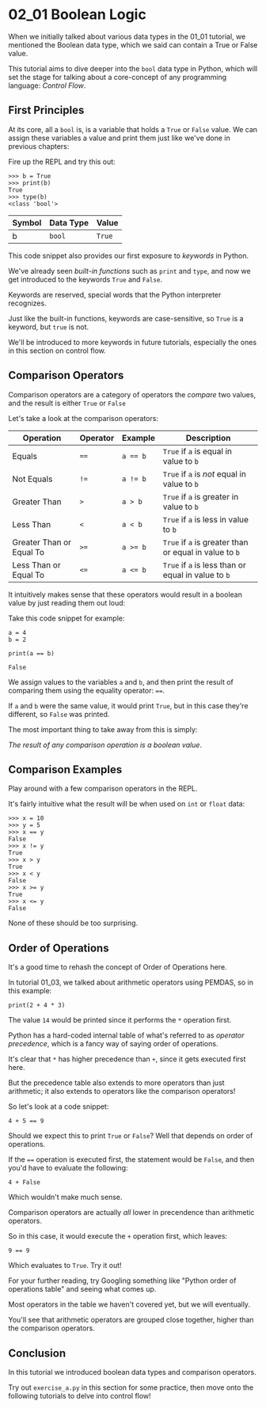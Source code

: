 # 02_01 Boolean Logic

When we initially talked about various data types in the 01_01 tutorial, we mentioned the Boolean data type, which we said can contain a True or False value.

This tutorial aims to dive deeper into the `bool` data type in Python, which will set the stage for talking about a core-concept of any programming language: _Control Flow_.

## First Principles

At its core, all a `bool` is, is a variable that holds a `True` or `False` value. We can assign these variables a value and print them just like we've done in previous chapters:

Fire up the REPL and try this out:

```python3
>>> b = True
>>> print(b)
True
>>> type(b)
<class 'bool'>
```

| Symbol | Data Type | Value |
| --- | --- | --- |
| b | `bool` | `True` |

This code snippet also provides our first exposure to _keywords_ in Python.

We've already seen _built-in functions_ such as `print` and `type`, and now we get introduced to the keywords `True` and `False`.

Keywords are reserved, special words that the Python interpreter recognizes.

Just like the built-in functions, keywords are case-sensitive, so `True` is a keyword, but `true` is not.

We'll be introduced to more keywords in future tutorials, especially the ones in this section on control flow.

## Comparison Operators

Comparison operators are a category of operators the _compare_ two values, and the result is either `True` or `False`

Let's take a look at the comparison operators:

| Operation | Operator | Example | Description |
| --- | --- | --- | --- |
| Equals | `==` | `a == b` | `True` if `a` is equal in value to `b` |
| Not Equals | `!=` | `a != b` | `True` if `a` is _not_ equal in value to `b` |
| Greater Than | `>` | `a > b` | `True` if `a` is greater in value to `b` |
| Less Than | `<` | `a < b` | `True` if `a` is less in value to `b` |
| Greater Than or Equal To | `>=` | `a >= b` | `True` if `a` is greater than or equal in value to `b` |
| Less Than or Equal To | `<= ` | `a <= b` | `True` if `a` is less than or equal in value to `b` |

It intuitively makes sense that these operators would result in a boolean value by just reading them out loud:

Take this code snippet for example:

```python3
a = 4
b = 2

print(a == b)
```
```
False
```

We assign values to the variables `a` and `b`, and then print the result of comparing them using the equality operator: `==`.

If `a` and `b` were the same value, it would print `True`, but in this case they're different, so `False` was printed.

The most important thing to take away from this is simply:

_The result of any comparison operation is a boolean value_.

## Comparison Examples

Play around with a few comparison operators in the REPL.

It's fairly intuitive what the result will be when used on `int` or `float` data:

```python3
>>> x = 10
>>> y = 5
>>> x == y
False
>>> x != y
True
>>> x > y
True
>>> x < y
False
>>> x >= y
True
>>> x <= y
False
```

None of these should be too surprising.

## Order of Operations

It's a good time to rehash the concept of Order of Operations here.

In tutorial 01_03, we talked about arithmetic operators using PEMDAS, so in this example:

```python3
print(2 + 4 * 3)
```

The value `14` would be printed since it performs the `*` operation first.

Python has a hard-coded internal table of what's referred to as _operator precedence_, which is a fancy way of saying order of operations.

It's clear that `*` has higher precedence than `+`, since it gets executed first here.

But the precedence table also extends to more operators than just arithmetic; it also extends to operators like the comparison operators!

So let's look at a code snippet:

```python3
4 + 5 == 9
```

Should we expect this to print `True` or `False`? Well that depends on order of operations.

If the `==` operation is executed first, the statement would be `False`, and then you'd have to evaluate the following:

```python3
4 + False
```

Which wouldn't make much sense.

Comparison operators are actually _all_ lower in precendence than arithmetic operators.

So in this case, it would execute the `+` operation first, which leaves:

```python3
9 == 9
```

Which evaluates to `True`. Try it out!

For your further reading, try Googling something like "Python order of operations table" and seeing what comes up.

Most operators in the table we haven't covered yet, but we will eventually.

You'll see that arithmetic operators are grouped close together, higher than the comparison operators.

## Conclusion

In this tutorial we introduced boolean data types and comparison operators.

Try out `exercise_a.py` in this section for some practice, then move onto the following tutorials to delve into control flow!
